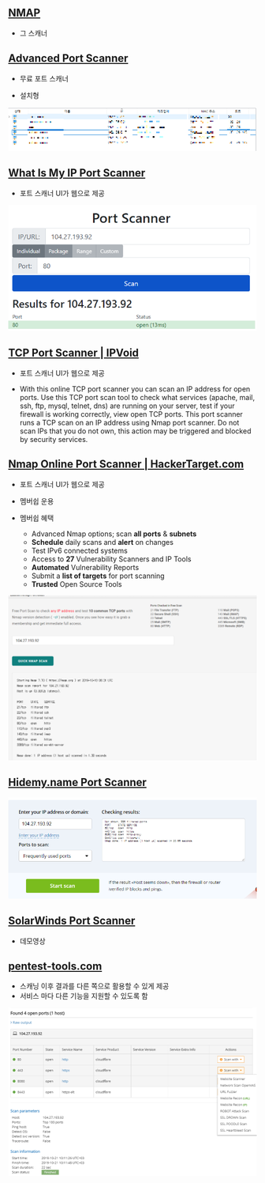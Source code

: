 ## [NMAP](https://nmap.org)

- 그 스캐너

## [Advanced Port Scanner](https://www.advanced-port-scanner.com/kr/)

- 무료 포트 스캐너

- 설치형

![advanced-port-scanner](./images/advanced-port-scanner.png)

## [What Is My IP Port Scanner](https://www.whatismyip.com/port-scanner/)

- 포트 스캐너 UI가 웹으로 제공

![whatismyip](./images/whatismyip.png)

## [TCP Port Scanner | IPVoid](https://www.ipvoid.com/port-scan/)

- 포트 스캐너 UI가 웹으로 제공

- With this online TCP port scanner you can scan an IP address for open ports. Use this TCP port scan tool to check what services (apache, mail, ssh, ftp, mysql, telnet, dns) are running on your server, test if your firewall is working correctly, view open TCP ports. This port scanner runs a TCP scan on an IP address using Nmap port scanner. Do not scan IPs that you do not own, this action may be triggered and blocked by security services.

## [Nmap Online Port Scanner | HackerTarget.com](https://hackertarget.com/nmap-online-port-scanner/)

- 포트 스캐너 UI가 웹으로 제공

- 멤버쉽 운용

- 멤버쉽 혜택
    - Advanced Nmap options; scan **all ports** & **subnets**
    - **Schedule** daily scans and **alert** on changes
    - Test IPv6 connected systems
    - Access to **27** Vulnerability Scanners and IP Tools
    - **Automated** Vulnerability Reports
    - Submit a **list of targets** for port scanning
    - **Trusted** Open Source Tools

![hackertarget.png](./images/hackertarget.png)

## [Hidemy.name Port Scanner](https://hidemy.name/en/ports/)

![himyname](./images/hidemyname.png)

## [SolarWinds Port Scanner](https://www.solarwinds.com/free-tools/port-scanner)

- 데모영상

## [pentest-tools.com](https://pentest-tools.com/network-vulnerability-scanning/tcp-port-scanner-online-nmap)

- 스캐닝 이후 결과를 다른 쪽으로 활용할 수 있게 제공
- 서비스 마다 다른 기능을 지원할 수 있도록 함

![pentesttools](./images/pentesttools.png)
